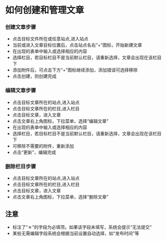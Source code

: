 # 如何创建和管理文章 



### 创建文章步骤


- 点击目标文件所在或任意站点,进入站点
- 当前或进入文章目标位置后，点击站点名右“+”图标，开始新建文章
- 在出现的表单中输入或选择相应的内容
- 选择栏目，若目标栏目不是当前默认栏目，请重新选择，文章会出现在该栏目下
- 添加附件后，可点击下方“+”图标继续添加，添加错误可选择移除
- 点击创建，则创建完成




### 编辑文章步骤

- 点击目标文章所在的站点,进入站点
- 点击目标文章所在的栏目,进入栏目
- 点击目标文章，进入文章
- 点击文章右上角图标，下拉菜单，选择“编辑文章”
- 在出现的表单中输入或选择相应的内容
- 选择栏目，若目标栏目不是当前默认栏目，请重新选择，文章会出现在该栏目下
- 可移除不需要的附件，重新添加
- 点击“更新”，编辑完成



### 删除栏目步骤

- 点击目标文章所在的站点,进入站点
- 点击目标文章所在的栏目,进入栏目
- 点击目标文章，进入文章
- 点击文章右上角图标，下拉菜单，选择“删除文章”


## 注意
- 标注了“＊”的字段为必填项。如果该字段未填写，系统会提示”无法提交"
- 某些无需编辑字段系统会根据当前设置自动选择，如“发布时间”等



